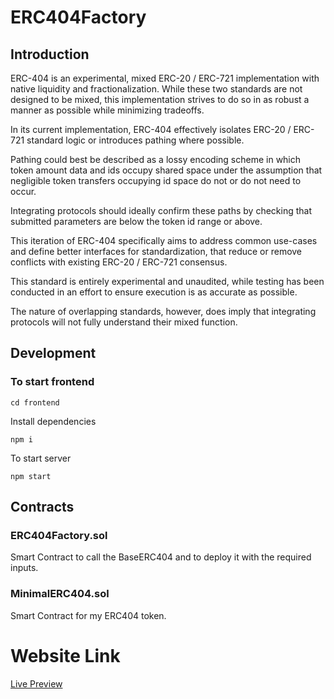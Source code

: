 
# ERC404Factory

## Introduction

ERC-404 is an experimental, mixed ERC-20 / ERC-721 implementation with native liquidity and fractionalization. While these two standards are not designed to be mixed, this implementation strives to do so in as robust a manner as possible while minimizing tradeoffs.

In its current implementation, ERC-404 effectively isolates ERC-20 / ERC-721 standard logic or introduces pathing where possible.

Pathing could best be described as a lossy encoding scheme in which token amount data and ids occupy shared space under the assumption that negligible token transfers occupying id space do not or do not need to occur.

Integrating protocols should ideally confirm these paths by checking that submitted parameters are below the token id range or above.

This iteration of ERC-404 specifically aims to address common use-cases and define better interfaces for standardization, that reduce or remove conflicts with existing ERC-20 / ERC-721 consensus.

This standard is entirely experimental and unaudited, while testing has been conducted in an effort to ensure execution is as accurate as possible.

The nature of overlapping standards, however, does imply that integrating protocols will not fully understand their mixed function.


## Development

### To start frontend

```
cd frontend

```
Install dependencies

```
npm i
```
To start server

```
npm start
```

## Contracts

### ERC404Factory.sol 

Smart Contract to call the BaseERC404 and to deploy it with the required inputs. 

### MinimalERC404.sol 

Smart Contract for my ERC404 token.

# Website Link

[Live Preview](https://erc-404-factory.vercel.app/)

